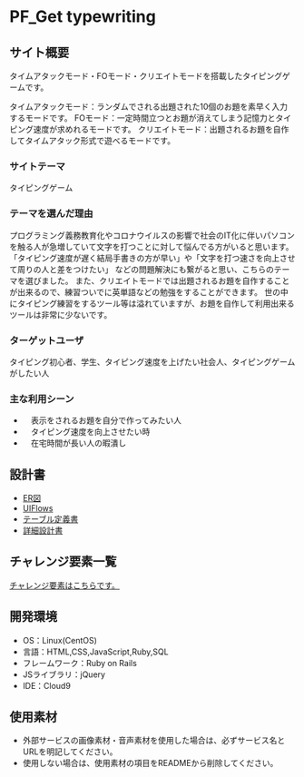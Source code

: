 # PF_Get typewriting

## サイト概要
タイムアタックモード・FOモード・クリエイトモードを搭載したタイピングゲームです。

タイムアタックモード：ランダムでされる出題された10個のお題を素早く入力するモードです。
FOモード：一定時間立つとお題が消えてしまう記憶力とタイピング速度が求めれるモードです。
クリエイトモード：出題されるお題を自作してタイムアタック形式で遊べるモードです。

### サイトテーマ
タイピングゲーム

### テーマを選んだ理由
プログラミング義務教育化やコロナウイルスの影響で社会のIT化に伴いパソコンを触る人が急増していて文字を打つことに対して悩んでる方がいると思います。
「タイピング速度が遅く結局手書きの方が早い」や「文字を打つ速さを向上させて周りの人と差をつけたい」
などの問題解決にも繋がると思い、こちらのテーマを選びました。
また、クリエイトモードでは出題されるお題を自作することが出来るので、練習ついでに英単語などの勉強をすることができます。
世の中にタイピング練習をするツール等は溢れていますが、お題を自作して利用出来るツールは非常に少ないです。

### ターゲットユーザ
タイピング初心者、学生、タイピング速度を上げたい社会人、タイピングゲームがしたい人

### 主な利用シーン
- 　表示をされるお題を自分で作ってみたい人
- 　タイピング速度を向上させたい時
- 　在宅時間が長い人の暇潰し

## 設計書
- [ER図](https://drive.google.com/file/d/1OxNIS6t-kyChFQPeU_4ux7t2ybof4q7T/view?usp=sharing)
- [UIFlows](https://drive.google.com/file/d/1bg3HUw8kRs_03jGAzNNyoqTgwztQP4Ag/view?usp=sharing)
- [テーブル定義書](https://docs.google.com/spreadsheets/d/1w95IygfIF07DMEFYoC3Fc7CT6VdIc9Vm_Z3ifLJD1Pw/edit#gid=1562507975)
- [詳細設計書](https://docs.google.com/spreadsheets/d/1ijlnSmIhV3ELxwGGhqWK_69sUBkykv6emWZZk7uk3q4/edit#gid=0)

## チャレンジ要素一覧
[チャレンジ要素はこちらです。](https://docs.google.com/spreadsheets/d/1W0-mG4vBVMttA6-ox0OodIQgsDDN55SkkSdKQ5Tqvog/edit#gid=0)

## 開発環境
- OS：Linux(CentOS)
- 言語：HTML,CSS,JavaScript,Ruby,SQL
- フレームワーク：Ruby on Rails
- JSライブラリ：jQuery
- IDE：Cloud9

## 使用素材
- 外部サービスの画像素材・音声素材を使用した場合は、必ずサービス名とURLを明記してください。
- 使用しない場合は、使用素材の項目をREADMEから削除してください。
